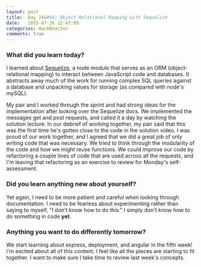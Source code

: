 ```yaml
---
layout: post
title:  Day 24&#58; Object-Relational Mapping with Sequelize
date:   2015-07-26 12:47:09
categories: HackReactor
comments: true
---
```



### What did you learn today?

I learned about [Sequelize](http://sequelize.readthedocs.org/en/latest/), a node module that serves as an ORM (object-relational mapping) to interact between JavaScript code and databases. It abstracts away much of the work for running complex SQL queries against a database and unpacking values for storage (as compared with node's mySQL).

My pair and I worked through the sprint and had strong ideas for the implementation after looking over the Sequelize docs. We implemented the messages get and post requests, and called it a day by watching the solution lecture. In our debrief of working together, my pair said that this was the first time he's gotten close to the code in the solution video. I was proud of our work together, and I agreed that we did a great job of only writing code that was necessary. We tried to think through the modularity of the code and how we might reuse functions. We could improve our code by refactoring a couple lines of code that are used across all the requests, and I'm leaving that refactoring as an exercise to review for Monday's self-assessment.

### Did you learn anything new about yourself?

Yet again, I need to be more patient and careful when looking through documentation. I need to be fearless about experimenting rather than saying to myself, "I don't know how to do this." I simply don't know how to do something in code **yet**.

### Anything you want to do differently tomorrow?

We start learning about express, deployment, and angular in the fifth week! I'm excited about all of this content. I feel like all the pieces are starting to fit together. I want to make sure I take time to review last week's concepts.
